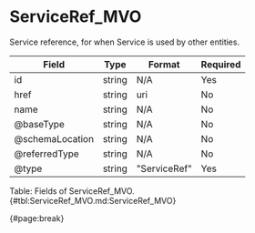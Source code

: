 <!--
    ATTENTION: This file was generated via gradle!
               Do NOT manually edit this file! Any such changes will be overwritten!
-->

# ServiceRef_MVO

Service reference, for when Service is used by other entities.

| Field | Type | Format | Required |
| ------- | ------- | ------- | --- |
| id | string | N/A | Yes |
| href | string | uri | No |
| name | string | N/A | No |
| @baseType | string | N/A | No |
| @schemaLocation | string | N/A | No |
| @referredType | string | N/A | No |
| @type | string | "ServiceRef" | Yes |

Table: Fields of ServiceRef_MVO. {#tbl:ServiceRef_MVO.md:ServiceRef_MVO}

{#page:break}
